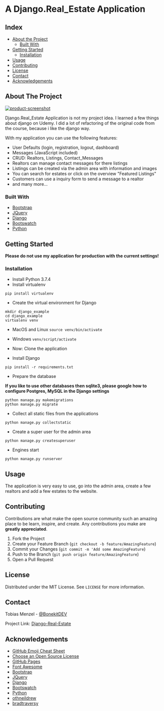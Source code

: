 # A Django.Real_Estate Application

<!-- TABLE OF CONTENTS -->
## Index

* [About the Project](#about-the-project)
  * [Built With](#built-with)
* [Getting Started](#getting-started)
  * [Installation](#installation)
* [Usage](#usage)
* [Contributing](#contributing)
* [License](#license)
* [Contact](#contact)
* [Acknowledgements](#acknowledgements)

<!-- ABOUT THE PROJECT -->
## About The Project

[![product-screenshot]]()

Django.Real_Estate Application is not my project idea. I learned a few things about django on Udemy.
I did a lot of refactoring of the original code from the course, because i like the django way.


With my application you can use the following features:
* User Defaults (login, registration, logout, dashboard)
* Messages (JavaScript included)
* CRUD: Realtors, Listings, Contact_Messages
* Realtors can manage contact messages for there listings
* Listings can be created via the admin area with information and images
* You can search for estates or click on the overview "Featured Listings"
* Customers can use a inquiry form to send a message to a realtor
* and many more...

### Built With

* [Bootstrap](https://getbootstrap.com)
* [JQuery](https://jquery.com)
* [Django](https://djangoproject.com)
* [Bootswatch](https://bootswatch.com)
* [Python](https://python.org)

<!-- GETTING STARTED -->
## Getting Started

**Please do not use my application for production with the current settings!**

### Installation

* Install Python 3.7.4
* Install virtualenv
```
pip install virtualenv
```
* Create the virtual environment for Django
```
mkdir django_example
cd django_example
virtualenv venv
```
* MacOS and Linux
`source venv/bin/activate`

* Windows
`venv/script/activate`
* Now: Clone the application
* Install Django
```
pip install -r requirements.txt
```
* Prepare the database

**If you like to use other databases then sqlite3, please google how to configure Postgres, MySQL in the Django settings**

```
python manage.py makemigrations
python manage.py migrate
```
* Collect all static files from the applications
```
python manage.py collectstatic
```
* Create a super user for the admin area
```
python manage.py createsuperuser
```
* Engines start
```
python manage.py runserver
```

<!-- USAGE EXAMPLES -->
## Usage

The application is very easy to use, go into the admin area, create a few realtors and add a few estates to the website.

<!-- CONTRIBUTING -->
## Contributing

Contributions are what make the open source community such an amazing place to be learn, inspire, and create. Any contributions you make are **greatly appreciated**.

1. Fork the Project
2. Create your Feature Branch (`git checkout -b feature/AmazingFeature`)
3. Commit your Changes (`git commit -m 'Add some AmazingFeature`)
4. Push to the Branch (`git push origin feature/AmazingFeature`)
5. Open a Pull Request

<!-- LICENSE -->
## License

Distributed under the MIT License. See `LICENSE` for more information.

<!-- CONTACT -->
## Contact

Tobias Menzel - [@BonekitDEV](https://twitter.com/BonekitDEV)

Project Link: [Django-Real-Estate](https://github.com/Bonekit/django_real_estate)

<!-- ACKNOWLEDGEMENTS -->
## Acknowledgements
* [GitHub Emoji Cheat Sheet](https://www.webpagefx.com/tools/emoji-cheat-sheet)
* [Choose an Open Source License](https://choosealicense.com)
* [GitHub Pages](https://pages.github.com)
* [Font Awesome](https://fontawesome.com)
* [Bootstrap](https://getbootstrap.com)
* [JQuery](https://jquery.com)
* [Django](https://djangoproject.com)
* [Bootswatch](https://bootswatch.com)
* [Python](https://python.org)
* [othneildrew](https://github.com/othneildrew)
* [bradtraversy](https://github.com/bradtraversy)

<!-- MARKDOWN LINKS & IMAGES -->
[product-screenshot]: https://raw.githubusercontent.com/Bonekit/django_real_estate/master/screenshot.png